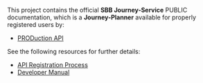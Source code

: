 This project contains the official **SBB Journey-Service** PUBLIC documentation, which is a **Journey-Planner** available for properly registered users by:
* [PRODuction API](https://developer.sbb.ch/apis/journey-service)

See the following resources for further details:
* [API Registration Process](https://github.com/SchweizerischeBundesbahnen/journey-service-b2c/blob/master/User-Registration-Process.md)
* [Developer Manual](https://github.com/SchweizerischeBundesbahnen/journey-service-b2c/blob/master/Developer-Manual.md)
